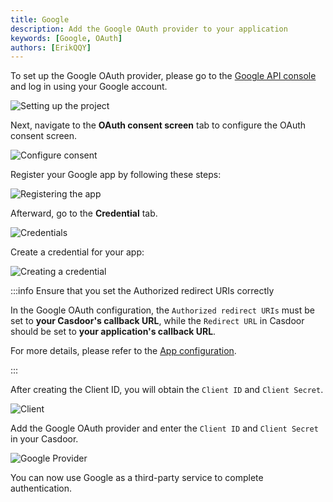 ```yaml
---
title: Google
description: Add the Google OAuth provider to your application
keywords: [Google, OAuth]
authors: [ErikQQY]
---
```


To set up the Google OAuth provider, please go to the [Google API console](https://console.developers.google.com) and log in using your Google account.

![Setting up the project](/img/providers/OAuth/googlenewproject.png)

Next, navigate to the **OAuth consent screen** tab to configure the OAuth consent screen.

![Configure consent](/img/providers/OAuth/oauthconsentscreen.png)

Register your Google app by following these steps:

![Registering the app](/img/providers/OAuth/appregistration.png)

Afterward, go to the **Credential** tab.

![Credentials](/img/providers/OAuth/credential.png)

Create a credential for your app:

![Creating a credential](/img/providers/OAuth/createcredential.png)

:::info Ensure that you set the Authorized redirect URIs correctly

In the Google OAuth configuration, the `Authorized redirect URIs` must be set to **your Casdoor's callback URL**, while the `Redirect URL` in Casdoor should be set to **your application's callback URL**.

For more details, please refer to the [App configuration](/docs/application/config#further-understanding).

:::

After creating the Client ID, you will obtain the `Client ID` and `Client Secret`.

![Client](/img/providers/OAuth/googleclient.png)

Add the Google OAuth provider and enter the `Client ID` and `Client Secret` in your Casdoor.

![Google Provider](/img/providers/OAuth/googleprovider.png)

You can now use Google as a third-party service to complete authentication.
